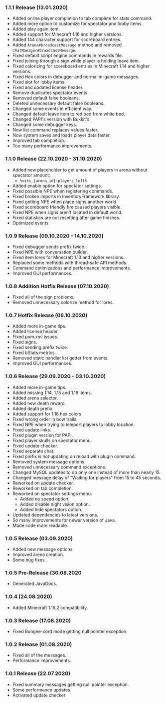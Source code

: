 ### 1.1.1 Release (13.01.2020)
* Added online player completion to tab complete for stats command.
* Added more option to customize for spectator and lobby items.
* Added play again item.
* Added support for Minecraft 1.16 and higher versions.
* Added 144 character support for scoreboard entries.
* Added `Arena#broadcastMessage` method and removed `ChatManager#broadcastMessage`.
* Fixed default script engine commands in rewards file.
* Fixed joining through a sign while player is holding leave item.
* Fixed colorizing for scoreboard entries in Minecraft 1.14 and higher versions.
* Fixed Hex colors in debugger and normal in-game messages.
* Fixed slot for lobby items.
* Fixed and updated license header.
* Remove duplicates spectator events.
* Removed default false booleans.
* Deleted unnecessary default false booleans.
* Changed some events in efficient way.
* Changed default leave item to red bed from white bed.
* Changed PAPI's version with Bukkit's.
* Changed some debugger keys.
* Now list command replaces values faster.
* Now system saves and loads player data faster.
* Improved tab completion.
* Too many performance improvements.

### 1.1.0 Release (22.10.2020 - 31.10.2020)
* Added new placeholder to get amount of players in arena without spectator amount:
  * `%oitc_{arena_id}:players_left%`
* Added enable option for spectator settings.
* Fixed possible NPE when registering commands.
* Fixed broken imports in InventoryFramework library.
* Fixed getting NPE when place signs another world.
* Fixed scoreboard friendly fire caused players visible.
* Fixed NPE when signs aren't located in default world.
* Fixed statistics are not resetting after game finishes.
* Optimized events.

### 1.0.9 Release (09.10.2020 - 14.10.2020)
* Fixed debugger sends prefix twice.
* Fixed NPE with conversation builder.
* Fixed item lores for Minecraft 1.13 and higher versions.
* Replaced some methods with thread-safe API methods.
* Command optimizations and performance improvements.
* Improved GUI performances.

### 1.0.8 Addition Hotfix Release (07.10.2020)
* Fixed all of the sign problems.
* Removed unnecessary colorize method for lores.

### 1.0.7 Hotfix Release (06.10.2020)
* Added more in-game tips.
* Added license header.
* Fixed pom.xml issues.
* Fixed signs.
* Fixed sending prefix twice.
* Fixed bStats metrics.
* Removed static handler list getter from events. 
* Improved GUI performances.

### 1.0.6 Release (29.09.2020 - 03.10.2020)
* Added more in-game tips.
* Added missing 1.14, 1.15 and 1.16 items.
* Added arena selector.
* Added new death reward.
* Added death prefix.
* Added support for 1.16 hex colors
* Fixed wrong order in bow trails.
* Fixed NPE when trying to teleport players to lobby location.
* Fixed update links.
* Fixed plugin version for PAPI.
* Fixed player skulls on spectator menu.
* Fixed update checker.
* Fixed separate chat.
* Fixed prefix is not updating on reload with plugin command.
* Removed system message options.
* Removed unnecessary command exceptions.
* Changed MySQL updates to do only one instead of more than nearly 15.
* Changed message delay of "Waiting for players" from 15 to 45 seconds.
* Reworked on update checker.
* Reworked on tab completion.
* Reworked on spectator settings menu.
  * Added no speed option.
  * Added disable night vision option.
  * Added hide spectators option.
* Updated dependencies to latest versions.
* So many improvements for newer version of Java.
* Made code more readable.

### 1.0.5 Release (03.09.2020)
* Added new message options.
* Improved arena creation.
* Some bug fixes.

### 1.0.5 Pre-Release (30.08.2020
* Generated JavaDocs.

### 1.0.4 (24.08.2020)
* Added Minecraft 1.16.2 compatibility.

### 1.0.3 Release (17.08.2020)
* Fixed Bungee-cord mode getting null pointer exception.

### 1.0.2 Release (01.08.2020)
* Fixed all of the messages.
* Performance improvements.

### 1.0.1 Release (22.07.2020)
* Fixed summary messages getting null pointer exception.
* Some performance updates.
* Activated update checker